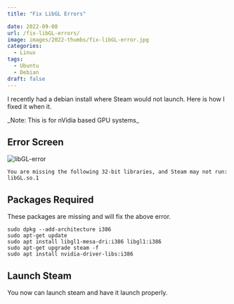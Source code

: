 ```yaml
---
title: "Fix LibGL Errors"

date: 2022-09-08
url: /fix-libGL-errors/
image: images/2022-thumbs/fix-libGL-error.jpg
categories:
  - Linux
tags:
  - Ubuntu
  - Debian
draft: false
---
```

I recently had a debian install where Steam would not launch. Here is how I fixed it when it.
<!--more--> _Note: This is for nVidia based GPU systems_

## Error Screen

![libGL-error](/images/2022/fix-libGL-error.jpg)

`You are missing the following 32-bit libraries, and Steam may not run: libGL.so.1`

## Packages Required

These packages are missing and will fix the above error.

```
sudo dpkg --add-architecture i386
sudo apt-get update
sudo apt install libgl1-mesa-dri:i386 libgl1:i386
sudo apt-get upgrade steam -f
sudo apt install nvidia-driver-libs:i386
```

## Launch Steam

You now can launch steam and have it launch properly. 